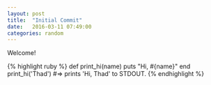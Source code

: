 ```yaml
---
layout: post
title:  "Initial Commit"
date:   2016-03-11 07:49:00
categories: random
---
```


Welcome!

{% highlight ruby %}
def print_hi(name)
  puts "Hi, #{name}"
end
print_hi('Thad')
#=> prints 'Hi, Thad' to STDOUT.
{% endhighlight %}

